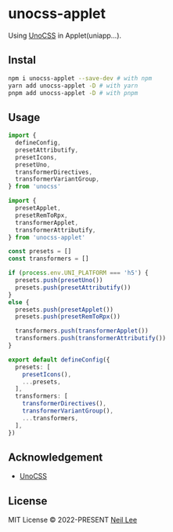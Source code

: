 # unocss-applet

Using [UnoCSS](https://github.com/unocss/unocss) in Applet(uniapp...).

## Instal

```bash
npm i unocss-applet --save-dev # with npm
yarn add unocss-applet -D # with yarn
pnpm add unocss-applet -D # with pnpm
```

## Usage

```ts
import {
  defineConfig,
  presetAttributify,
  presetIcons,
  presetUno,
  transformerDirectives,
  transformerVariantGroup,
} from 'unocss'

import {
  presetApplet,
  presetRemToRpx,
  transformerApplet,
  transformerAttributify,
} from 'unocss-applet'

const presets = []
const transformers = []

if (process.env.UNI_PLATFORM === 'h5') {
  presets.push(presetUno())
  presets.push(presetAttributify())
}
else {
  presets.push(presetApplet())
  presets.push(presetRemToRpx())

  transformers.push(transformerApplet())
  transformers.push(transformerAttributify())
}

export default defineConfig({
  presets: [
    presetIcons(),
    ...presets,
  ],
  transformers: [
    transformerDirectives(),
    transformerVariantGroup(),
    ...transformers,
  ],
})
```

## Acknowledgement
- [UnoCSS](https://github.com/unocss/unocss)

## License

MIT License &copy; 2022-PRESENT [Neil Lee](https://github.com/zguolee)
